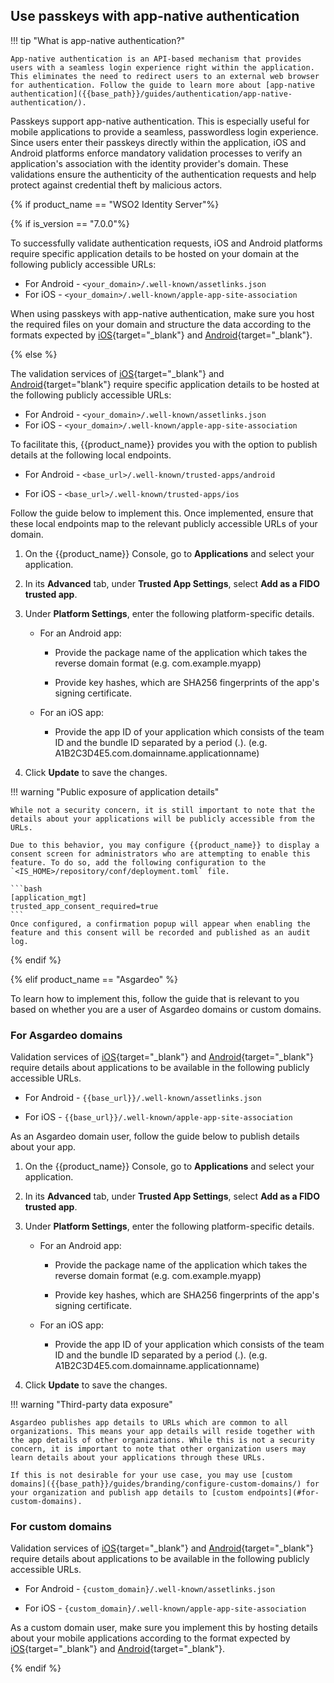 ## Use passkeys with app-native authentication

!!! tip "What is app-native authentication?"

    App-native authentication is an API-based mechanism that provides users with a seamless login experience right within the application. This eliminates the need to redirect users to an external web browser for authentication. Follow the guide to learn more about [app-native authentication]({{base_path}}/guides/authentication/app-native-authentication/).

Passkeys support app-native authentication. This is especially useful for mobile applications to provide a seamless, passwordless login experience. Since users enter their passkeys directly within the application, iOS and Android platforms enforce mandatory validation processes to verify an application's association with the identity provider's domain. These validations ensure the authenticity of the authentication requests and help protect against credential theft by malicious actors.

{% if product_name == "WSO2 Identity Server"%}

{% if is_version == "7.0.0"%}

To successfully validate authentication requests, iOS and Android platforms require specific application details to be hosted on your domain at the following publicly accessible URLs:

- For Android - `<your_domain>/.well-known/assetlinks.json`
- For iOS - `<your_domain>/.well-known/apple-app-site-association`

When using passkeys with app-native authentication, make sure you host the required files on your domain and structure the data according to the formats expected by [iOS](https://developer.apple.com/documentation/xcode/supporting-associated-domains){target="_blank"} and [Android](https://developer.android.com/identity/sign-in/credential-manager#add-support-dal){target="_blank"}.

{% else %}

The validation services of [iOS](https://developer.apple.com/documentation/xcode/supporting-associated-domains){target="_blank"} and [Android](https://developer.android.com/identity/sign-in/credential-manager#add-support-dal){target="blank"} require specific application details to be hosted at the following publicly accessible URLs:

- For Android - `<your_domain>/.well-known/assetlinks.json`
- For iOS - `<your_domain>/.well-known/apple-app-site-association`

To facilitate this, {{product_name}} provides you with the option to publish details at the following local endpoints. 

- For Android - `<base_url>/.well-known/trusted-apps/android`

- For iOS - `<base_url>/.well-known/trusted-apps/ios`

Follow the guide below to implement this. Once implemented, ensure that these local endpoints map to the relevant publicly accessible URLs of your domain.

1. On the {{product_name}} Console, go to **Applications** and select your application.

2. In its **Advanced** tab, under **Trusted App Settings**, select **Add as a FIDO trusted app**.

3. Under **Platform Settings**, enter the following platform-specific details.
    
    - For an Android app:

        - Provide the package name of the application which takes the reverse domain format (e.g. com.example.myapp)

        - Provide key hashes, which are SHA256 fingerprints of the app's signing certificate.
    
    - For an iOS app:

        - Provide the app ID of your application which consists of the team ID and the bundle ID separated by a period (.). (e.g. A1B2C3D4E5.com.domainname.applicationname)

4. Click **Update** to save the changes.

!!! warning "Public exposure of application details"

    While not a security concern, it is still important to note that the details about your applications will be publicly accessible from the URLs.

    Due to this behavior, you may configure {{product_name}} to display a consent screen for administrators who are attempting to enable this feature. To do so, add the following configuration to the `<IS_HOME>/repository/conf/deployment.toml` file.
    
    ```bash
    [application_mgt]
    trusted_app_consent_required=true
    ```
    Once configured, a confirmation popup will appear when enabling the feature and this consent will be recorded and published as an audit log.

{% endif %}

{% elif product_name == "Asgardeo" %}

To learn how to implement this, follow the guide that is relevant to you based on whether you are a user of Asgardeo domains or custom domains.

### For Asgardeo domains

Validation services of [iOS](https://developer.apple.com/documentation/xcode/supporting-associated-domains){target="_blank"} and [Android](https://developer.android.com/identity/sign-in/credential-manager#add-support-dal){target="_blank"} require details about applications to be available in the following publicly accessible URLs.

- For Android - `{{base_url}}/.well-known/assetlinks.json`

- For iOS - `{{base_url}}/.well-known/apple-app-site-association`

As an Asgardeo domain user, follow the guide below to publish details about your app.

1. On the {{product_name}} Console, go to **Applications** and select your application.

2. In its **Advanced** tab, under **Trusted App Settings**, select **Add as a FIDO trusted app**.

3. Under **Platform Settings**, enter the following platform-specific details.
    
    - For an Android app:

        - Provide the package name of the application which takes the reverse domain format (e.g. com.example.myapp)

        - Provide key hashes, which are SHA256 fingerprints of the app's signing certificate.
    
    - For an iOS app:

        - Provide the app ID of your application which consists of the team ID and the bundle ID separated by a period (.). (e.g. A1B2C3D4E5.com.domainname.applicationname)

4. Click **Update** to save the changes.

!!! warning "Third-party data exposure"
    
    Asgardeo publishes app details to URLs which are common to all organizations. This means your app details will reside together with the app details of other organizations. While this is not a security concern, it is important to note that other organization users may learn details about your applications through these URLs.

    If this is not desirable for your use case, you may use [custom domains]({{base_path}}/guides/branding/configure-custom-domains/) for your organization and publish app details to [custom endpoints](#for-custom-domains).

### For custom domains

Validation services of [iOS](https://developer.apple.com/documentation/xcode/supporting-associated-domains){target="_blank"} and [Android](https://developer.android.com/identity/sign-in/credential-manager#add-support-dal){target="_blank"} require details about applications to be available in the following publicly accessible URLs.

- For Android - `{custom_domain}/.well-known/assetlinks.json`

- For iOS - `{custom_domain}/.well-known/apple-app-site-association`

As a custom domain user, make sure you implement this by hosting details about your mobile applications according to the format expected by [iOS](https://developer.apple.com/documentation/xcode/supporting-associated-domains){target="_blank"} and [Android](https://developer.android.com/identity/sign-in/credential-manager#add-support-dal){target="_blank"}.

{% endif %}


